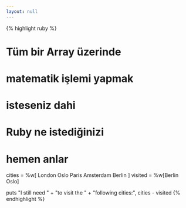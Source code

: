```yaml
---
layout: null
---
```


{% highlight ruby %}
# Tüm bir Array üzerinde
# matematik işlemi yapmak
# isteseniz dahi
# Ruby ne istediğinizi
# hemen anlar
cities = %w[ London
             Oslo
             Paris
             Amsterdam
             Berlin ]
visited  = %w[Berlin Oslo]

puts "I still need " +
     "to visit the " +
     "following cities:",
     cities - visited
{% endhighlight %}
